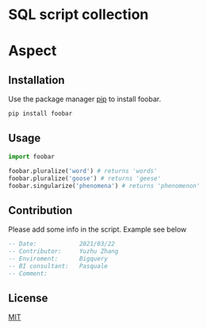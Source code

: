 # SQL script collection



# Aspect

## Installation

Use the package manager [pip](https://pip.pypa.io/en/stable/) to install foobar.

```bash
pip install foobar
```

## Usage

```python
import foobar

foobar.pluralize('word') # returns 'words'
foobar.pluralize('goose') # returns 'geese'
foobar.singularize('phenomena') # returns 'phenomenon'
```

## Contribution
Please add some info in the script. Example see below

```sql
-- Date:            2021/03/22
-- Contributor:     Yuzhu Zhang
-- Enviroment:      Bigquery
-- BI consultant:   Pasquale
-- Comment:    
```

## License
[MIT](https://choosealicense.com/licenses/mit/)
